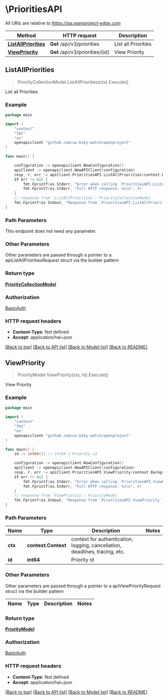 # \PrioritiesAPI

All URIs are relative to *https://qa.openproject-edge.com*

Method | HTTP request | Description
------------- | ------------- | -------------
[**ListAllPriorities**](PrioritiesAPI.md#ListAllPriorities) | **Get** /api/v3/priorities | List all Priorities
[**ViewPriority**](PrioritiesAPI.md#ViewPriority) | **Get** /api/v3/priorities/{id} | View Priority



## ListAllPriorities

> PriorityCollectionModel ListAllPriorities(ctx).Execute()

List all Priorities



### Example

```go
package main

import (
	"context"
	"fmt"
	"os"
	openapiclient "github.com/ua-bsky-watch/openproject"
)

func main() {

	configuration := openapiclient.NewConfiguration()
	apiClient := openapiclient.NewAPIClient(configuration)
	resp, r, err := apiClient.PrioritiesAPI.ListAllPriorities(context.Background()).Execute()
	if err != nil {
		fmt.Fprintf(os.Stderr, "Error when calling `PrioritiesAPI.ListAllPriorities``: %v\n", err)
		fmt.Fprintf(os.Stderr, "Full HTTP response: %v\n", r)
	}
	// response from `ListAllPriorities`: PriorityCollectionModel
	fmt.Fprintf(os.Stdout, "Response from `PrioritiesAPI.ListAllPriorities`: %v\n", resp)
}
```

### Path Parameters

This endpoint does not need any parameter.

### Other Parameters

Other parameters are passed through a pointer to a apiListAllPrioritiesRequest struct via the builder pattern


### Return type

[**PriorityCollectionModel**](PriorityCollectionModel.md)

### Authorization

[BasicAuth](../README.md#BasicAuth)

### HTTP request headers

- **Content-Type**: Not defined
- **Accept**: application/hal+json

[[Back to top]](#) [[Back to API list]](../README.md#documentation-for-api-endpoints)
[[Back to Model list]](../README.md#documentation-for-models)
[[Back to README]](../README.md)


## ViewPriority

> PriorityModel ViewPriority(ctx, id).Execute()

View Priority



### Example

```go
package main

import (
	"context"
	"fmt"
	"os"
	openapiclient "github.com/ua-bsky-watch/openproject"
)

func main() {
	id := int64(1) // int64 | Priority id

	configuration := openapiclient.NewConfiguration()
	apiClient := openapiclient.NewAPIClient(configuration)
	resp, r, err := apiClient.PrioritiesAPI.ViewPriority(context.Background(), id).Execute()
	if err != nil {
		fmt.Fprintf(os.Stderr, "Error when calling `PrioritiesAPI.ViewPriority``: %v\n", err)
		fmt.Fprintf(os.Stderr, "Full HTTP response: %v\n", r)
	}
	// response from `ViewPriority`: PriorityModel
	fmt.Fprintf(os.Stdout, "Response from `PrioritiesAPI.ViewPriority`: %v\n", resp)
}
```

### Path Parameters


Name | Type | Description  | Notes
------------- | ------------- | ------------- | -------------
**ctx** | **context.Context** | context for authentication, logging, cancellation, deadlines, tracing, etc.
**id** | **int64** | Priority id | 

### Other Parameters

Other parameters are passed through a pointer to a apiViewPriorityRequest struct via the builder pattern


Name | Type | Description  | Notes
------------- | ------------- | ------------- | -------------


### Return type

[**PriorityModel**](PriorityModel.md)

### Authorization

[BasicAuth](../README.md#BasicAuth)

### HTTP request headers

- **Content-Type**: Not defined
- **Accept**: application/hal+json

[[Back to top]](#) [[Back to API list]](../README.md#documentation-for-api-endpoints)
[[Back to Model list]](../README.md#documentation-for-models)
[[Back to README]](../README.md)

